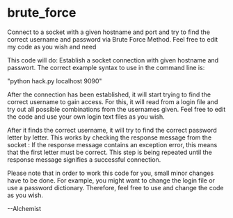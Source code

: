 # brute_force
Connect to a socket with a given hostname and port and try to find the correct username and password via Brute Force Method. Feel free to edit my code as you wish and need

This code will do:
Establish a socket connection with given hostname and passwort. The correct example syntax to use in the command line is: 

"python hack.py localhost 9090"

After the connection has been established, it will start trying to find the correct username to gain access. For this, it will read from a login file and try out all possible combinations from the usernames given. Feel free to edit the code and use your own login text files as you wish. 

After it finds the correct username, it will try to find the correct password letter by letter. This works by checking the response message from the socket : If the response message contains an exception error, this means that the first letter must be correct. This step is being repeated until the response message signifies a successful connection. 

Please note that in order to work this code for you, small minor changes have to be done. For example, you might want to change the login file or use a password dictionary. 
Therefore, feel free to use and change the code as you wish. 

--Alchemist

